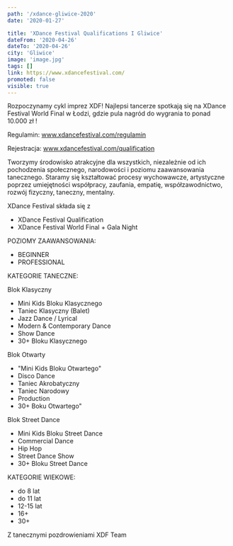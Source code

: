 ```yaml
---
path: '/xdance-gliwice-2020'
date: '2020-01-27'

title: 'XDance Festival Qualifications I Gliwice'
dateFrom: '2020-04-26'
dateTo: '2020-04-26'
city: 'Gliwice'
image: 'image.jpg'
tags: []
link: https://www.xdancefestival.com/
promoted: false
visible: true
---
```

Rozpoczynamy cykl imprez XDF! Najlepsi tancerze spotkają się na XDance Festival World Final w Łodzi, gdzie pula nagród do wygrania to ponad 10.000 zł !

Regulamin: www.xdancefestival.com/regulamin

Rejestracja: www.xdancefestival.com/qualification

Tworzymy środowisko atrakcyjne dla wszystkich, niezależnie od ich pochodzenia społecznego, narodowości i poziomu zaawansowania tanecznego. Staramy się kształtować procesy wychowawcze, artystyczne poprzez umiejętności współpracy, zaufania, empatię, współzawodnictwo, rozwój fizyczny, taneczny, mentalny. 

XDance Festival składa się z
- XDance Festival Qualification
- XDance Festival World Final + Gala Night

POZIOMY ZAAWANSOWANIA:
- BEGINNER
- PROFESSIONAL

KATEGORIE TANECZNE:

Blok Klasyczny
- Mini Kids Bloku Klasycznego
- Taniec Klasyczny (Balet)
- Jazz Dance / Lyrical
- Modern & Contemporary Dance
- Show Dance
- 30+ Bloku Klasycznego

Blok Otwarty
- "Mini Kids Bloku Otwartego"
- Disco Dance
- Taniec Akrobatyczny
- Taniec Narodowy
- Production
- 30+ Boku Otwartego"

Blok Street Dance
- Mini Kids Bloku Street Dance
- Commercial Dance 
- Hip Hop 
- Street Dance Show 
- 30+ Bloku Street Dance

KATEGORIE WIEKOWE:

- do 8 lat 
- do 11 lat	
- 12-15 lat	
- 16+ 
- 30+

Z tanecznymi pozdrowieniami
XDF Team